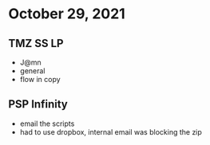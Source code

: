 # October 29, 2021

## TMZ SS LP
- J@mn
- general
- flow in copy

## PSP Infinity
- email the scripts
- had to use dropbox, internal email was blocking the zip